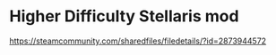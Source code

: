 # Higher Difficulty Stellaris mod
 https://steamcommunity.com/sharedfiles/filedetails/?id=2873944572

